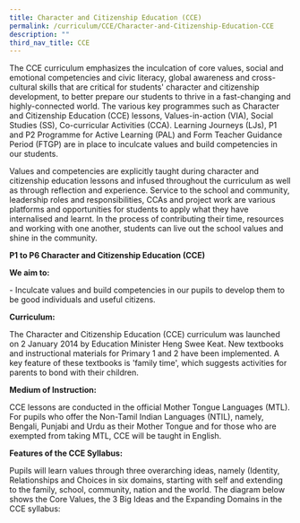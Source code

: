 ```yaml
---
title: Character and Citizenship Education (CCE)
permalink: /curriculum/CCE/Character-and-Citizenship-Education-CCE
description: ""
third_nav_title: CCE
---
```

The CCE curriculum emphasizes the inculcation of core values, social and emotional competencies and civic literacy, global awareness and cross-cultural skills that are critical for students' character and citizenship development, to better prepare our students to thrive in a fast-changing and highly-connected world. The various key programmes such as Character and Citizenship Education (CCE) lessons, Values-in-action (VIA), Social Studies (SS), Co-curricular Activities (CCA). Learning Journeys (LJs), P1 and P2 Programme for Active Learning (PAL) and Form Teacher Guidance Period (FTGP) are in place to inculcate values and build competencies in our students.

  

Values and competencies are explicitly taught during character and citizenship education lessons and infused throughout the curriculum as well as through reflection and experience. Service to the school and community, leadership roles and responsibilities, CCAs and project work are various platforms and opportunities for students to apply what they have internalised and learnt. In the process of contributing their time, resources and working with one another, students can live out the school values and shine in the community.

**P1 to P6 Character and Citizenship Education (CCE)**

**We aim to:**

\- Inculcate values and build competencies in our pupils to develop them to be good individuals and useful citizens.

  

**Curriculum:**

The Character and Citizenship Education (CCE) curriculum was launched on 2 January 2014 by Education Minister Heng Swee Keat. New textbooks and instructional materials for Primary 1 and 2 have been implemented. A key feature of these textbooks is 'family time', which suggests activities for parents to bond with their children.

  

**Medium of Instruction:**

CCE lessons are conducted in the official Mother Tongue Languages (MTL). For pupils who offer the Non-Tamil Indian Languages (NTIL), namely, Bengali, Punjabi and Urdu as their Mother Tongue and for those who are exempted from taking MTL, CCE will be taught in English.

  

**Features of the CCE Syllabus:**

Pupils will learn values through three overarching ideas, namely (Identity, Relationships and Choices in six domains, starting with self and extending to the family, school, community, nation and the world. The diagram below shows the Core Values, the 3 Big Ideas and the Expanding Domains in the CCE syllabus: